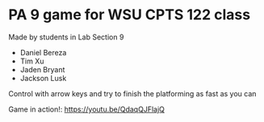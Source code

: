 # PA 9 game for WSU CPTS 122 class
Made by students in Lab Section 9
* Daniel Bereza
* Tim Xu
* Jaden Bryant
* Jackson Lusk

Control with arrow keys and try to finish the platforming as fast as you can

Game in action!: https://youtu.be/QdaqQJFlajQ
